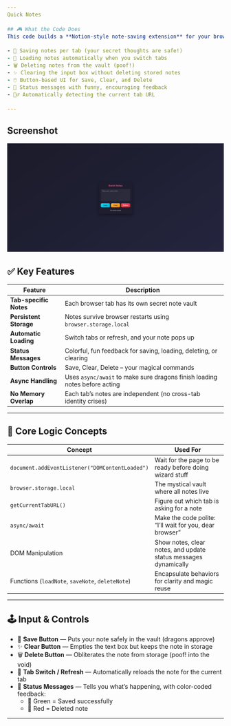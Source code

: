 ```yaml
---
Quick Notes

## 🎮 What the Code Does
This code builds a **Notion-style note-saving extension** for your browser. It handles:

- 📝 Saving notes per tab (your secret thoughts are safe!)
- 🔄 Loading notes automatically when you switch tabs
- 🗑️ Deleting notes from the vault (poof!)
- ✨ Clearing the input box without deleting stored notes
- 🖱️ Button-based UI for Save, Clear, and Delete
- 💬 Status messages with funny, encouraging feedback
- 🕵️‍♂️ Automatically detecting the current tab URL

---
```


## Screenshot

![Quick Notes](Quick-Notes.png)

## ✅ Key Features

| Feature | Description |
| --- | --- |
| **Tab-specific Notes** | Each browser tab has its own secret note vault |
| **Persistent Storage** | Notes survive browser restarts using `browser.storage.local` |
| **Automatic Loading** | Switch tabs or refresh, and your note pops up |
| **Status Messages** | Colorful, fun feedback for saving, loading, deleting, or clearing |
| **Button Controls** | Save, Clear, Delete – your magical commands |
| **Async Handling** | Uses `async/await` to make sure dragons finish loading notes before acting |
| **No Memory Overlap** | Each tab’s notes are independent (no cross-tab identity crises) |

---

## 🧮 Core Logic Concepts

| Concept | Used For |
| --- | --- |
| `document.addEventListener("DOMContentLoaded")` | Wait for the page to be ready before doing wizard stuff |
| `browser.storage.local` | The mystical vault where all notes live |
| `getCurrentTabURL()` | Figure out which tab is asking for a note |
| `async/await` | Make the code polite: “I’ll wait for you, dear browser” |
| DOM Manipulation | Show notes, clear notes, and update status messages dynamically |
| Functions (`loadNote`, `saveNote`, `deleteNote`) | Encapsulate behaviors for clarity and magic reuse |

---

## 🕹️ Input & Controls

- 📝 **Save Button** — Puts your note safely in the vault (dragons approve)
- ✨ **Clear Button** — Empties the text box but keeps the note in storage
- 🗑️ **Delete Button** — Obliterates the note from storage (poof! into the void)
- 🔄 **Tab Switch / Refresh** — Automatically reloads the note for the current tab
- 💬 **Status Messages** — Tells you what’s happening, with color-coded feedback:
    - 💚 Green = Saved successfully
    - 🔴 Red = Deleted note

---